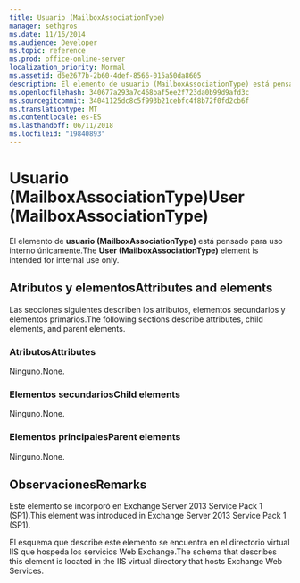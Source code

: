 ```yaml
---
title: Usuario (MailboxAssociationType)
manager: sethgros
ms.date: 11/16/2014
ms.audience: Developer
ms.topic: reference
ms.prod: office-online-server
localization_priority: Normal
ms.assetid: d6e2677b-2b60-4def-8566-015a50da8605
description: El elemento de usuario (MailboxAssociationType) está pensado para uso interno únicamente.
ms.openlocfilehash: 340677a293a7c468baf5ee2f723da0b99d9afd3c
ms.sourcegitcommit: 34041125dc8c5f993b21cebfc4f8b72f0fd2cb6f
ms.translationtype: MT
ms.contentlocale: es-ES
ms.lasthandoff: 06/11/2018
ms.locfileid: "19840893"
---
```

# <a name="user-mailboxassociationtype"></a><span data-ttu-id="b6283-103">Usuario (MailboxAssociationType)</span><span class="sxs-lookup"><span data-stu-id="b6283-103">User (MailboxAssociationType)</span></span>

<span data-ttu-id="b6283-104">El elemento de **usuario (MailboxAssociationType)** está pensado para uso interno únicamente.</span><span class="sxs-lookup"><span data-stu-id="b6283-104">The **User (MailboxAssociationType)** element is intended for internal use only.</span></span> 

## <a name="attributes-and-elements"></a><span data-ttu-id="b6283-105">Atributos y elementos</span><span class="sxs-lookup"><span data-stu-id="b6283-105">Attributes and elements</span></span>

<span data-ttu-id="b6283-106">Las secciones siguientes describen los atributos, elementos secundarios y elementos primarios.</span><span class="sxs-lookup"><span data-stu-id="b6283-106">The following sections describe attributes, child elements, and parent elements.</span></span>
  
### <a name="attributes"></a><span data-ttu-id="b6283-107">Atributos</span><span class="sxs-lookup"><span data-stu-id="b6283-107">Attributes</span></span>

<span data-ttu-id="b6283-108">Ninguno.</span><span class="sxs-lookup"><span data-stu-id="b6283-108">None.</span></span>
  
### <a name="child-elements"></a><span data-ttu-id="b6283-109">Elementos secundarios</span><span class="sxs-lookup"><span data-stu-id="b6283-109">Child elements</span></span>

<span data-ttu-id="b6283-110">Ninguno.</span><span class="sxs-lookup"><span data-stu-id="b6283-110">None.</span></span>
  
### <a name="parent-elements"></a><span data-ttu-id="b6283-111">Elementos principales</span><span class="sxs-lookup"><span data-stu-id="b6283-111">Parent elements</span></span>

<span data-ttu-id="b6283-112">Ninguno.</span><span class="sxs-lookup"><span data-stu-id="b6283-112">None.</span></span>
  
## <a name="remarks"></a><span data-ttu-id="b6283-113">Observaciones</span><span class="sxs-lookup"><span data-stu-id="b6283-113">Remarks</span></span>

<span data-ttu-id="b6283-114">Este elemento se incorporó en Exchange Server 2013 Service Pack 1 (SP1).</span><span class="sxs-lookup"><span data-stu-id="b6283-114">This element was introduced in Exchange Server 2013 Service Pack 1 (SP1).</span></span>
  
<span data-ttu-id="b6283-115">El esquema que describe este elemento se encuentra en el directorio virtual IIS que hospeda los servicios Web Exchange.</span><span class="sxs-lookup"><span data-stu-id="b6283-115">The schema that describes this element is located in the IIS virtual directory that hosts Exchange Web Services.</span></span>
  

